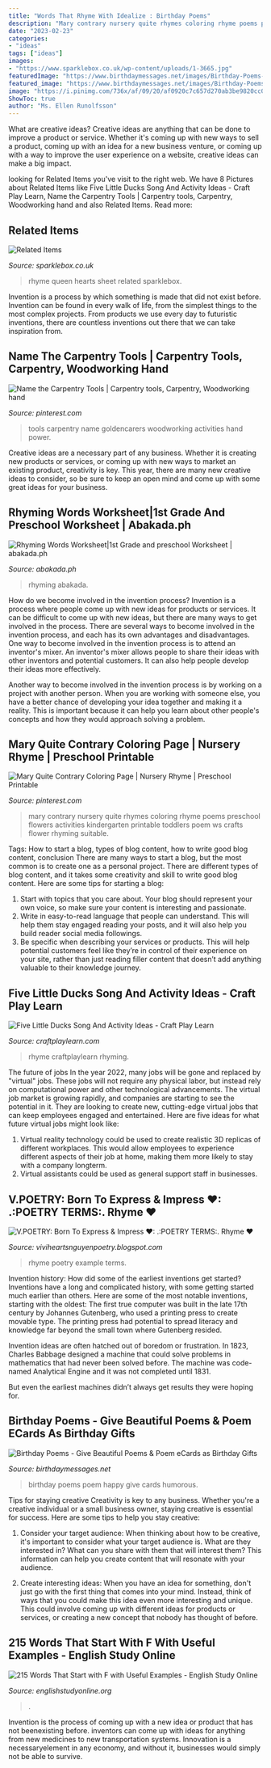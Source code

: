 ```yaml
---
title: "Words That Rhyme With Idealize : Birthday Poems"
description: "Mary contrary nursery quite rhymes coloring rhyme poems preschool flowers activities kindergarten printable toddlers poem ws crafts flower rhyming suitable"
date: "2023-02-23"
categories:
- "ideas"
tags: ["ideas"]
images:
- "https://www.sparklebox.co.uk/wp-content/uploads/1-3665.jpg"
featuredImage: "https://www.birthdaymessages.net/images/Birthday-Poems-Cards-7-PixTeller.jpg"
featured_image: "https://www.birthdaymessages.net/images/Birthday-Poems-Cards-7-PixTeller.jpg"
image: "https://i.pinimg.com/736x/af/09/20/af0920c7c657d270ab3be9820cc02c35.jpg"
ShowToc: true
author: "Ms. Ellen Runolfsson"
---
```



What are creative ideas?
Creative ideas are anything that can be done to improve a product or service. Whether it's coming up with new ways to sell a product, coming up with an idea for a new business venture, or coming up with a way to improve the user experience on a website, creative ideas can make a big impact.

	

		
looking for Related Items you've visit to the right web. We have 8 Pictures about Related Items like Five Little Ducks Song And Activity Ideas - Craft Play Learn, Name the Carpentry Tools | Carpentry tools, Carpentry, Woodworking hand and also Related Items. Read more:
		
    
## Related Items

<img loading=lazy src="https://www.sparklebox.co.uk/wp-content/uploads/1-3665.jpg" onerror="this.onerror=null;this.src='https://tse2.mm.bing.net/th?id=OIP.zzCehllrEGZxxVXYIxtwKgHaKe&amp;pid=15.1';" alt="Related Items">

_Source: sparklebox.co.uk_

>rhyme queen hearts sheet related sparklebox. 

	

Invention is a process by which something is made that did not exist before. Invention can be found in every walk of life, from the simplest things to the most complex projects. From products we use every day to futuristic inventions, there are countless inventions out there that we can take inspiration from.

    
## Name The Carpentry Tools | Carpentry Tools, Carpentry, Woodworking Hand

<img loading=lazy src="https://i.pinimg.com/736x/af/09/20/af0920c7c657d270ab3be9820cc02c35.jpg" onerror="this.onerror=null;this.src='https://tse1.mm.bing.net/th?id=OIP.QeyNn8-uipRTcHaLeaJi7wHaKM&amp;pid=15.1';" alt="Name the Carpentry Tools | Carpentry tools, Carpentry, Woodworking hand">

_Source: pinterest.com_

>tools carpentry name goldencarers woodworking activities hand power. 

	

Creative ideas are a necessary part of any business. Whether it is creating new products or services, or coming up with new ways to market an existing product, creativity is key. This year, there are many new creative ideas to consider, so be sure to keep an open mind and come up with some great ideas for your business.

    
## Rhyming Words Worksheet|1st Grade And Preschool Worksheet | Abakada.ph

<img loading=lazy src="https://static.wixstatic.com/media/c0a4df_9763d75424bb4636abd35ccd8a58dd1d~mv2.png/v1/fill/w_856,h_1024,al_c/c0a4df_9763d75424bb4636abd35ccd8a58dd1d~mv2.png" onerror="this.onerror=null;this.src='https://tse1.mm.bing.net/th?id=OIP.v932o5jZ0M2qkquc8vwvmgHaI3&amp;pid=15.1';" alt="Rhyming Words Worksheet|1st Grade and preschool Worksheet | abakada.ph">

_Source: abakada.ph_

>rhyming abakada. 

	

How do we become involved in the invention process?
Invention is a process where people come up with new ideas for products or services. It can be difficult to come up with new ideas, but there are many ways to get involved in the process. There are several ways to become involved in the invention process, and each has its own advantages and disadvantages.
One way to become involved in the invention process is to attend an inventor's mixer. An inventor's mixer allows people to share their ideas with other inventors and potential customers. It can also help people develop their ideas more effectively.

Another way to become involved in the invention process is by working on a project with another person. When you are working with someone else, you have a better chance of developing your idea together and making it a reality. This is important because it can help you learn about other people's concepts and how they would approach solving a problem.

    
## Mary Quite Contrary Coloring Page | Nursery Rhyme | Preschool Printable

<img loading=lazy src="https://i.pinimg.com/736x/25/ac/da/25acda413ac1a4638419352386113834--kids-poems-mary-mary.jpg" onerror="this.onerror=null;this.src='https://tse4.mm.bing.net/th?id=OIP.equWow7gvXyc1CwUlbC2awHaJ3&amp;pid=15.1';" alt="Mary Quite Contrary Coloring Page | Nursery Rhyme | Preschool Printable">

_Source: pinterest.com_

>mary contrary nursery quite rhymes coloring rhyme poems preschool flowers activities kindergarten printable toddlers poem ws crafts flower rhyming suitable. 

	

Tags: How to start a blog, types of blog content, how to write good blog content, conclusion
There are many ways to start a blog, but the most common is to create one as a personal project. There are different types of blog content, and it takes some creativity and skill to write good blog content. Here are some tips for starting a blog:
1. Start with topics that you care about. Your blog should represent your own voice, so make sure your content is interesting and passionate.
2. Write in easy-to-read language that people can understand. This will help them stay engaged reading your posts, and it will also help you build reader social media followings.
3. Be specific when describing your services or products. This will help potential customers feel like they’re in control of their experience on your site, rather than just reading filler content that doesn’t add anything valuable to their knowledge journey. 

    
## Five Little Ducks Song And Activity Ideas - Craft Play Learn

<img loading=lazy src="https://www.craftplaylearn.com/wp-content/uploads/2020/01/23.png" onerror="this.onerror=null;this.src='https://tse3.mm.bing.net/th?id=OIP.yzDsV8Lf2Nejp_g7IwbLxgHaKe&amp;pid=15.1';" alt="Five Little Ducks Song And Activity Ideas - Craft Play Learn">

_Source: craftplaylearn.com_

>rhyme craftplaylearn rhyming. 

	

The future of jobs
In the year 2022, many jobs will be gone and replaced by "virtual" jobs. These jobs will not require any physical labor, but instead rely on computational power and other technological advancements. The virtual job market is growing rapidly, and companies are starting to see the potential in it. They are looking to create new, cutting-edge virtual jobs that can keep employees engaged and entertained. Here are five ideas for what future virtual jobs might look like: 
1. Virtual reality technology could be used to create realistic 3D replicas of different workplaces. This would allow employees to experience different aspects of their job at home, making them more likely to stay with a company longterm. 
2. Virtual assistants could be used as general support staff in businesses.

    
## V.POETRY: Born To Express &amp; Impress ♥: .:POETRY TERMS:. Rhyme ♥

<img loading=lazy src="http://3.bp.blogspot.com/-PfoPYS8UA0A/TbRXS7QuHGI/AAAAAAAAAJk/qrwW9tugGxE/s1600/rhyme.jpg" onerror="this.onerror=null;this.src='https://tse3.mm.bing.net/th?id=OIP.lO1cjTsF3yBo87nzP9UcSQHaJ9&amp;pid=15.1';" alt="V.POETRY: Born To Express &amp; Impress ♥: .:POETRY TERMS:. Rhyme ♥">

_Source: viviheartsnguyenpoetry.blogspot.com_

>rhyme poetry example terms. 

	

Invention history: How did some of the earliest inventions get started?
Inventions have a long and complicated history, with some getting started much earlier than others. Here are some of the most notable inventions, starting with the oldest:
The first true computer was built in the late 17th century by Johannes Gutenberg, who used a printing press to create movable type. The printing press had potential to spread literacy and knowledge far beyond the small town where Gutenberg resided.

Invention ideas are often hatched out of boredom or frustration. In 1823, Charles Babbage designed a machine that could solve problems in mathematics that had never been solved before. The machine was code-named Analytical Engine and it was not completed until 1831.

But even the earliest machines didn’t always get results they were hoping for.

    
## Birthday Poems - Give Beautiful Poems &amp; Poem ECards As Birthday Gifts

<img loading=lazy src="https://www.birthdaymessages.net/images/Birthday-Poems-Cards-7-PixTeller.jpg" onerror="this.onerror=null;this.src='https://tse1.mm.bing.net/th?id=OIP.BShjuh_J6v4vk0IA6QOemAAAAA&amp;pid=15.1';" alt="Birthday Poems - Give Beautiful Poems &amp; Poem eCards as Birthday Gifts">

_Source: birthdaymessages.net_

>birthday poems poem happy give cards humorous. 

	

Tips for staying creative
Creativity is key to any business. Whether you're a creative individual or a small business owner, staying creative is essential for success. Here are some tips to help you stay creative: 
1. Consider your target audience: When thinking about how to be creative, it's important to consider what your target audience is. What are they interested in? What can you share with them that will interest them? This information can help you create content that will resonate with your audience. 

2. Create interesting ideas: When you have an idea for something, don't just go with the first thing that comes into your mind. Instead, think of ways that you could make this idea even more interesting and unique. This could involve coming up with different ideas for products or services, or creating a new concept that nobody has thought of before. 


    
## 215 Words That Start With F With Useful Examples - English Study Online

<img loading=lazy src="https://englishstudyonline.org/wp-content/uploads/2020/11/215-words-that-start-with-F-2-853x1536.jpg" onerror="this.onerror=null;this.src='https://tse3.mm.bing.net/th?id=OIP.Kl2a0Og2b1beZiFcN-XlTQHaNV&amp;pid=15.1';" alt="215 Words That Start with F with Useful Examples - English Study Online">

_Source: englishstudyonline.org_

>. 

	

Invention is the process of coming up with a new idea or product that has not beenexisting before. inventors can come up with ideas for anything from new medicines to new transportation systems. Innovation is a necessaryelement in any economy, and without it, businesses would simply not be able to survive.

